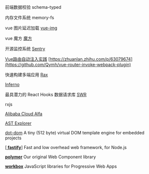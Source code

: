


前端数据校验 schema-typed

内存文件系统 memory-fs

vue 图片延迟加载  [vue-img](https://github.com/ElemeFE/vue-img)

vue 魔方 [魔方](https://github.com/caolinjian/rubik-cube)

开源监控系统 [Sentry](https://sentry.io/welcome/)

[Vue路由自动注入实践](https://zhuanlan.zhihu.com/p/63079674) [https://zhuanlan.zhihu.com/p/63079674](https://github.com/Qymh/vue-router-invoke-webpack-plugin)

快速构建多端应用 [Rax](https://rax.js.org/)

[Inferno](https://infernojs.org/)

最具潜力的 React Hooks 数据请求库 [SWR](https://swr.now.sh/)

rxjs

[Alibaba Cloud Alfa](企业级的微前端解决方案)

[AST Explorer](https://astexplorer.net/)

[ dot-dom](https://github.com/wavesoft/dot-dom)  A tiny (512 byte) virtual DOM template engine for embedded projects

 [**[ fastify](https://github.com/fastify/fastify)**]  Fast and low overhead web framework, for Node.js

**[ polymer](https://github.com/Polymer/polymer)**  Our original Web Component library

**[ workbox](https://github.com/GoogleChrome/workbox)**   JavaScript libraries for Progressive Web Apps


